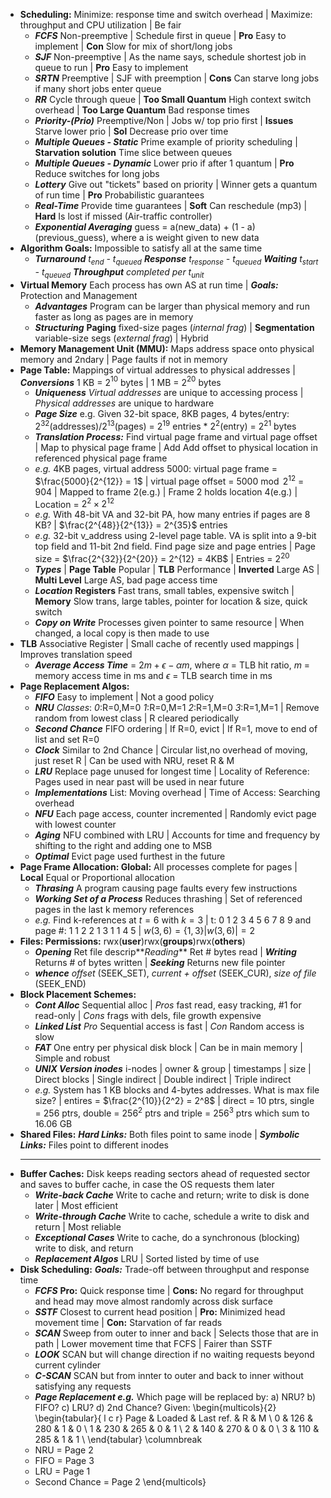  * **Scheduling:** Minimize: response time and switch overhead | Maximize: throughput and CPU utilization | Be fair
    * **_FCFS_** Non-preemptive | Schedule first in queue | **Pro** Easy to implement | **Con** Slow for mix of short/long jobs
    * **_SJF_** Non-preemptive | As the name says, schedule shortest job in queue to run | **Pro** Easy to implement
    * **_SRTN_** Preemptive | SJF with preemption | **Cons** Can starve long jobs if many short jobs enter queue
    * **_RR_** Cycle through queue | **Too Small Quantum** High context switch overhead | **Too Large Quantum** Bad response times
    * **_Priority-(Prio)_** Preemptive/Non | Jobs w/ top prio first | **Issues** Starve lower prio | **Sol** Decrease prio over time
    * **_Multiple Queues - Static_** Prime example of priority scheduling | **Starvation solution** Time slice between queues
    * **_Multiple Queues - Dynamic_** Lower prio if after 1 quantum | **Pro** Reduce switches for long jobs
    * **_Lottery_** Give out "tickets" based on priority | Winner gets a quantum of run time | **Pro** Probabilistic guarantees
    * **_Real-Time_** Provide time guarantees | **Soft** Can reschedule (mp3) | **Hard** Is lost if missed (Air-traffic controller)
    * **_Exponential Averaging_** guess = a(new_data) + (1 - a)(previous_guess), where a is weight given to new data
 * **Algorithm Goals:** Impossible to satisfy all at the same time
    * **_Turnaround_** *t$_{end}$ - t$_{queued}$* **_Response_** *t$_{response}$ - t$_{queued}$* **_Waiting_** *t$_{start}$ - t$_{queued}$* **_Throughput_** *completed per t$_{unit}$*
 * **Virtual Memory** Each process has own AS at run time | **_Goals:_** Protection and Management
    * **_Advantages_** Program can be larger than physical memory and run faster as long as pages are in memory
    * **_Structuring_** **Paging** fixed-size pages (_internal frag_) | **Segmentation** variable-size segs (_external frag_) | Hybrid
 * **Memory Management Unit (MMU):** Maps address space onto physical memory and 2ndary | Page faults if not in memory
 * **Page Table:** Mappings of virtual addresses to physical addresses | **_Conversions_** 1 KB = 2$^{10}$ bytes | 1 MB = 2$^{20}$ bytes
    * **_Uniqueness_** *Virtual addresses* are unique to accessing process | *Physical addresses* are unique to hardware
    * **_Page Size_** e.g. Given 32-bit space, 8KB pages, 4 bytes/entry: 2$^{32}$(addresses)/2$^{13}$(pages) = 2$^{19}$ entries * 2$^2$(entry) = 2$^{21}$ bytes
    * **_Translation Process:_** Find virtual page frame and virtual page offset | Map to physical page frame | Add Add offset to physical location in referenced physical page frame
    * *e.g.* 4KB pages, virtual address 5000: virtual page frame = $\frac{5000}{2^{12}} = 1$ | virtual page offset = $5000\bmod 2^{12}$ = 904 | Mapped to frame 2(e.g.) | Frame 2 holds location 4(e.g.) | Location = $2^2 \times 2^{12}$
    * *e.g.* With 48-bit VA and 32-bit PA, how many entries if pages are 8 KB? | $\frac{2^{48}}{2^{13}} = 2^{35}$ entries
    * *e.g.* 32-bit v_address using 2-level page table. VA is split into a 9-bit top field and 11-bit 2nd field. Find page size and page entries | Page size = $\frac{2^{32}}{2^{20}} = 2^{12} = 4KB$ | Entries = $2^{20}$
    * **_Types_** | **Page Table** Popular | **TLB** Performance | **Inverted** Large AS | **Multi Level** Large AS, bad page access time
    * **_Location_** **Registers** Fast trans, small tables, expensive switch | **Memory** Slow trans, large tables, pointer for location & size, quick switch
    * **_Copy on Write_** Processes given pointer to same resource | When changed, a local copy is then made to use
 * **TLB** Associative Register | Small cache of recently used mappings | Improves translation speed
    * **_Average Access Time_** = $2m + \epsilon - \alpha m$, where $\alpha$ = TLB hit ratio, $m$ = memory access time in ms and $\epsilon$ = TLB search time in ms
 * **Page Replacement Algos:**
    * **_FIFO_** Easy to implement | Not a good policy
    * **_NRU_** _Classes_: _0_:R=0,M=0 _1_:R=0,M=1 _2_:R=1,M=0 _3_:R=1,M=1 | Remove random from lowest class | R cleared periodically
    * **_Second Chance_** FIFO ordering | If R=0, evict | If R=1, move to end of list and set R=0
    * **_Clock_** Similar to 2nd Chance | Circular list,no overhead of moving, just reset R | Can be used with NRU, reset R & M
    * **_LRU_** Replace page unused for longest time | Locality of Reference: Pages used in near past will be used in near future
    * **_Implementations_** List: Moving overhead | Time of Access: Searching overhead
    * **_NFU_** Each page access, counter incremented | Randomly evict page with lowest counter
    * **_Aging_** NFU combined with LRU | Accounts for time and frequency by shifting to the right and adding one to MSB
    * **_Optimal_** Evict page used furthest in the future
 * **Page Frame Allocation: Global:** All processes complete for pages | **Local** Equal or Proportional allocation
    * **_Thrasing_** A program causing page faults every few instructions
    * **_Working Set of a Process_** Reduces thrashing | Set of referenced pages in the last k memory references
    * *e.g.* Find k-references at $t = 6$ with $k = 3$ | t: 0 1 2 3 4 5 6 7 8 9 and page #: 1 1 2 2 1 3 1 1 4 5 | $w(3, 6) = \{1,3\} |w(3,6)| = 2$
 * **Files: Permissions:** rwx(**user**)rwx(**groups**)rwx(**others**)
    * **_Opening_** Ret file descrip**_Reading_** Ret # bytes read | **_Writing_** Returns # of bytes written | **_Seeking_** Returns new file pointer
    * **_whence_** *offset* (SEEK_SET), *current + offset* (SEEK_CUR), *size of file* (SEEK_END) 
 * **Block Placement Schemes:**
    * **_Cont Alloc_** Sequential alloc | *Pros* fast read, easy tracking, #1 for read-only | *Cons* frags with dels, file growth expensive
    * **_Linked List_** *Pro* Sequential access is fast | *Con* Random access is slow
    * **_FAT_** One entry per physical disk block | Can be in main memory | Simple and robust
    * **_UNIX Version inodes_** i-nodes | owner & group | timestamps | size |  Direct blocks | Single indirect | Double indirect | Triple indirect
    * *e.g.* System has 1 KB blocks and 4-bytes addresses. What is max file size? | entires = $\frac{2^{10}}{2^2} = 2^8$ | direct = 10 ptrs, single = 256 ptrs, double = 256$^2$ ptrs and triple = 256$^3$ ptrs which sum to 16.06 GB
 * **Shared Files:** **_Hard Links:_** Both files point to same inode | **_Symbolic Links:_** Files point to different inodes
    * **
 * **Buffer Caches:** Disk keeps reading sectors ahead of requested sector and saves to buffer cache, in case the OS requests them later
    * **_Write-back Cache_** Write to cache and return; write to disk is done later | Most efficient
    * **_Write-through Cache_** Write to cache, schedule a write to disk and return | Most reliable
    * **_Exceptional Cases_** Write to cache, do a synchronous (blocking) write to disk, and return
    * **_Replacement Algos_** LRU | Sorted listed by time of use
 * **Disk Scheduling:** **_Goals:_** Trade-off between throughput and response time
    * **_FCFS_** **Pro:** Quick response time | **Cons:** No regard for throughput and head may move almost randomly across disk surface
    * **_SSTF_** Closest to current head position | **Pro:** Minimized head movement time | **Con:** Starvation of far reads
    * **_SCAN_** Sweep from outer to inner and back | Selects those that are in path | Lower movement time that FCFS | Fairer than SSTF
    * **_LOOK_** SCAN but will change direction if no waiting requests beyond current cylinder
    * **_C-SCAN_** SCAN but from innter to outer and back to inner without satisfying any requests
    * **_Page Replacement e.g._** Which page will be replaced by: a) NRU? b) FIFO? c) LRU? d) 2nd Chance? Given:
    \begin{multicols}{2}
    \begin{tabular}{ l c r}
    Page & Loaded & Last ref. & R & M \\
    0 & 126 & 280 & 1 & 0 \\
    1 & 230 & 265 & 0 & 1 \\
    2 & 140 & 270 & 0 & 0 \\
    3 & 110 & 285 & 1 & 1 \\
    \end{tabular}
    \columnbreak
    * NRU = Page 2
    * FIFO = Page 3
    * LRU = Page 1
    * Second Chance = Page 2
    \end{multicols}
    
